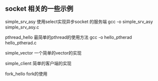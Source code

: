 ## socket 相关的一些示例

simple_srv_asy   使用select实现异步socket 的服务端
	gcc -o simple_srv_asy simple_srv_asy.c
	
pthread_hello	最简单的pthread的使用方法
	gcc -o hello_ptherad hello_ptherad.c 	

simple_vector	一个简单的vector的实现	

simple_client	简单的客户端的实现

fork_hello   fork的使用
